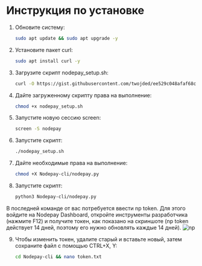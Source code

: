 # Инструкция по установке

1. Обновите систему:

    ```bash
    sudo apt update && sudo apt upgrade -y
    ```

2. Установите пакет curl:

    ```bash
    sudo apt install curl -y
    ```

3. Загрузите скрипт nodepay_setup.sh:

    ```bash
    curl -O https://gist.githubusercontent.com/twojded/ee529c048afaf68cd4fdadb54e97b54f/raw/b2640b1ed7d8d065bbc00339e45b96461c6ab4b4/nodepay_setup.sh

    ```

4. Дайте загруженному скрипту права на выполнение:

    ```bash
    chmod +x nodepay_setup.sh
    ```

5. Запустите новую сессию screen:

    ```bash
    screen -S nodepay
    ```

6. Запустите скрипт:

    ```bash
    ./nodepay_setup.sh
    ```
7. Дайте необходимые права на выполнение:

    ```bash
    chmod +X Nodepay-cli/nodepay.py
    ```

8. Запустите скрипт:

    ```bash
    python3 Nodepay-cli/nodepay.py
    ```

В последней команде от вас потребуется ввести np token. Для этого войдите на Nodepay Dashboard, откройте инструменты разработчика (нажмите F12) и получите токен, как показано на скриншоте (np token действует 14 дней, поэтому его нужно обновлять каждые 14 дней).
    ![np](https://github.com/user-attachments/assets/731dd642-46f2-41f4-9de5-60df7e34a1bf)

9. Чтобы изменить токен, удалите старый и вставьте новый, затем сохраните файл с помощью CTRL+X, Y:
    
    ```bash
    cd Nodepay-cli && nano token.txt
    ```
